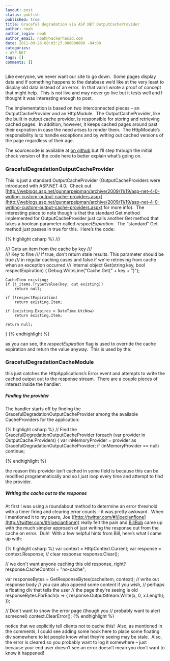 ```yaml
---
layout: post
status: publish
published: true
title: Graceful degradation via ASP.NET OutputCacheProvider
author: noah
author_login: noah
author_email: noah@hackerhasid.com
date: 2011-09-26 00:03:27.000000000 -04:00
categories:
- ASP.NET
tags: []
comments: []
---
```


Like everyone, we never want our site to go down.  Some pages display data and if something happens to the database we’d like at the very least to display old data instead of an error.  In that vain I wrote a proof of concept that might help.  This is not live and may never go live but it tests well and I thought it was interesting enough to post.
  
The implementation is based on two interconnected pieces – an OutputCacheProvider and an HttpModule.  The OutputCacheProvider, like the built in output cache provider, is responsible for storing and retrieving cached pages.  In addition, however, it keeps cached pages around past their expiration in case the need arises to render them.  The HttpModule’s responsibility is to handle exceptions and by writing out cached versions of the page regardless of their age.
  
The sourcecode is available at [on github](https://github.com/hackerhasid/Graceful-Degradation-Cache-Provider) but I’ll step through the initial check version of the code here to better explain what’s going on.
  ### GracefulDegradationOutputCacheProvider
  
This is just a standard OutputCacheProvider (OutputCacheProviders were introduced with ASP.NET 4.0.  Check out [http://weblogs.asp.net/gunnarpeipman/archive/2009/11/19/asp-net-4-0-writing-custom-output-cache-providers.aspx](http://weblogs.asp.net/gunnarpeipman/archive/2009/11/19/asp-net-4-0-writing-custom-output-cache-providers.aspx) for more info).  The interesting piece to note though is that the standard Get method implemented for OutputCacheProvider just calls another Get method that takes a boolean parameter called _respectExpiration_.  The “standard” Get method just passes in true for this.  Here’s the code:
  
{% highlight csharp %}
/// <summary>
/// Gets an item from the cache by key
/// </summary>
/// <param name="key" />Key to fine
/// <param name="respectExpiration" />If true, don't return stale results.  This parameter should be true
/// in regular caching cases and false if we're retrieving from cache when an exception occurred
/// <returns></returns>
internal object Get(string key, bool respectExpiration)
{
    Debug.WriteLine("Cache.Get(" + key + ")");

    CacheItem existing;
    if (!_items.TryGetValue(key, out existing))
        return null;

    if (!respectExpiration)
        return existing.Item;

    if (existing.Expires > DateTime.UtcNow)
        return existing.Item;

    return null;
}
{% endhighlight %}

as you can see, the _respectExpiration_ flag is used to override the cache expiration and return the value anyway.  This is used by the:

### GracefulDegradationCacheModule


this just catches the HttpApplications’s Error event and attempts to write the cached output out to the response stream.  There are a couple pieces of interest inside the handler:

##### Finding the provider


The handler starts off by finding the GracefulDegradationOutputCacheProvider among the available CacheProviders for the application:

{% highlight csharp %}
// Find the GracefulDegredationOutputCacheProvider
foreach (var provider in OutputCache.Providers)
{
    var inMemoryProvider = provider as GracefulDegradationOutputCacheProvider;
    if (inMemoryProvider == null)
        continue;

{% endhighlight %}

the reason this provider isn’t cached in some field is because this can be modified programmatically and so I just loop every time and attempt to find the provider.

##### Writing the cache out to the response


At first I was using a roundabout method to determine an error threshold with a timer firing and clearing error counts – it was pretty awkward.  When I mentioned it to my peers, Joe ([http://twitter.com/#!/joecianflone](http://twitter.com/#!/joecianflone)) really felt the pain and [BillRob](http://billrob.com/) came up with the much simpler approach of just writing the response out from the cache on error.  Duh!  With a few helpful hints from Bill, here’s what I came up with:

{% highlight csharp %}
var context = HttpContext.Current;
var response = context.Response;
// clear response
response.Clear();

// we don't want anyone caching this old response, right?
response.CacheControl = "no-cache";

var responseBytes = GetResponseBytes(cacheItem, context);
// write out response body
// you can also append some content if you wish,
// perhaps a floating div that tells the user
// the page they're seeing is old
responseBytes.ForEach(x => 
{
    response.OutputStream.Write(x, 0, x.Length);
});

// Don't want to show the error page (though you
// probably want to alert someone!)
context.ClearError();
{% endhighlight %}

notice that we explicitly tell clients not to cache this!  Also, as mentioned in the comments, I could see adding some hook here to place some floating div somewhere to let people know what they’re seeing may be stale.  Also, the error is cleared so you probably want to log it somewhere – just because your end user doesn’t see an error doesn’t mean you don’t want to know it happened!
